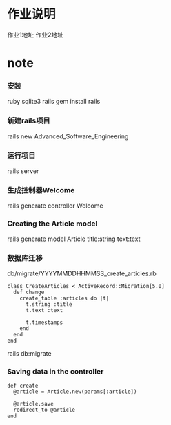 # 作业说明
作业1地址
作业2地址
# note

### 安装
ruby
sqlite3
rails
   gem install rails

### 新建rails项目
rails new Advanced_Software_Engineering

### 运行项目
rails server

### 生成控制器Welcome
rails generate controller Welcome


### Creating the Article model
rails generate model Article title:string text:text

### 数据库迁移
db/migrate/YYYYMMDDHHMMSS_create_articles.rb

	class CreateArticles < ActiveRecord::Migration[5.0]
	  def change
		create_table :articles do |t|
		  t.string :title
		  t.text :text
	 
		  t.timestamps
		end
	  end
	end

rails db:migrate

### Saving data in the controller

	def create
	  @article = Article.new(params[:article])
	 
	  @article.save
	  redirect_to @article
	end
